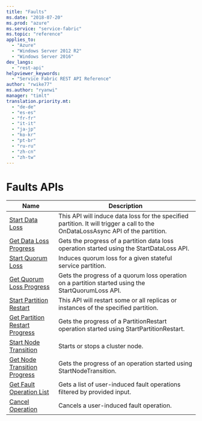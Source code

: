 ```yaml
---
title: "Faults"
ms.date: "2018-07-20"
ms.prod: "azure"
ms.service: "service-fabric"
ms.topic: "reference"
applies_to: 
  - "Azure"
  - "Windows Server 2012 R2"
  - "Windows Server 2016"
dev_langs: 
  - "rest-api"
helpviewer_keywords: 
  - "Service Fabric REST API Reference"
author: "rwike77"
ms.author: "ryanwi"
manager: "timlt"
translation.priority.mt: 
  - "de-de"
  - "es-es"
  - "fr-fr"
  - "it-it"
  - "ja-jp"
  - "ko-kr"
  - "pt-br"
  - "ru-ru"
  - "zh-cn"
  - "zh-tw"
---
```

# Faults APIs

| Name | Description |
| --- | --- |
| [Start Data Loss](sfclient-api-startdataloss.md) | This API will induce data loss for the specified partition. It will trigger a call to the OnDataLossAsync API of the partition.<br/> |
| [Get Data Loss Progress](sfclient-api-getdatalossprogress.md) | Gets the progress of a partition data loss operation started using the StartDataLoss API.<br/> |
| [Start Quorum Loss](sfclient-api-startquorumloss.md) | Induces quorum loss for a given stateful service partition.<br/> |
| [Get Quorum Loss Progress](sfclient-api-getquorumlossprogress.md) | Gets the progress of a quorum loss operation on a partition started using the StartQuorumLoss API.<br/> |
| [Start Partition Restart](sfclient-api-startpartitionrestart.md) | This API will restart some or all replicas or instances of the specified partition.<br/> |
| [Get Partition Restart Progress](sfclient-api-getpartitionrestartprogress.md) | Gets the progress of a PartitionRestart operation started using StartPartitionRestart.<br/> |
| [Start Node Transition](sfclient-api-startnodetransition.md) | Starts or stops a cluster node.<br/> |
| [Get Node Transition Progress](sfclient-api-getnodetransitionprogress.md) | Gets the progress of an operation started using StartNodeTransition.<br/> |
| [Get Fault Operation List](sfclient-api-getfaultoperationlist.md) | Gets a list of user-induced fault operations filtered by provided input.<br/> |
| [Cancel Operation](sfclient-api-canceloperation.md) | Cancels a user-induced fault operation.<br/> |

